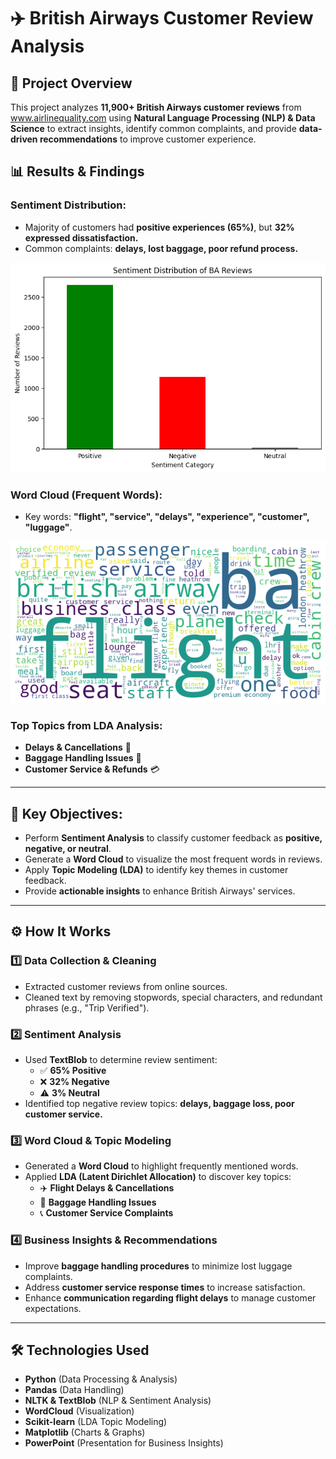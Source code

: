 # ✈️ British Airways Customer Review Analysis

## 📌 Project Overview
This project analyzes **11,900+ British Airways customer reviews** from www.airlinequality.com using **Natural Language Processing (NLP) & Data Science** to extract insights, identify common complaints, and provide **data-driven recommendations** to improve customer experience.

## 📊 Results & Findings
### **Sentiment Distribution:**
- Majority of customers had **positive experiences (65%)**, but **32% expressed dissatisfaction.**
- Common complaints: **delays, lost baggage, poor refund process.**

![Sentiment Analysis](sentiment_analysis.png)

### **Word Cloud (Frequent Words):**
- Key words: **"flight", "service", "delays", "experience", "customer", "luggage"**.

![Word Cloud](word_cloud.png)

### **Top Topics from LDA Analysis:**
- **Delays & Cancellations** 🚨
- **Baggage Handling Issues** 🎒
- **Customer Service & Refunds** 💳

---

## 🎯 **Key Objectives:**
- Perform **Sentiment Analysis** to classify customer feedback as **positive, negative, or neutral**.
- Generate a **Word Cloud** to visualize the most frequent words in reviews.
- Apply **Topic Modeling (LDA)** to identify key themes in customer feedback.
- Provide **actionable insights** to enhance British Airways' services.

---

## ⚙️ How It Works
### **1️⃣ Data Collection & Cleaning**
- Extracted customer reviews from online sources.
- Cleaned text by removing stopwords, special characters, and redundant phrases (e.g., "Trip Verified").

### **2️⃣ Sentiment Analysis**
- Used **TextBlob** to determine review sentiment:
  - ✅ **65% Positive**
  - ❌ **32% Negative**
  - ⚠️ **3% Neutral**
- Identified top negative review topics: **delays, baggage loss, poor customer service.**

### **3️⃣ Word Cloud & Topic Modeling**
- Generated a **Word Cloud** to highlight frequently mentioned words.
- Applied **LDA (Latent Dirichlet Allocation)** to discover key topics:
  - ✈️ **Flight Delays & Cancellations**
  - 🎒 **Baggage Handling Issues**
  - 📞 **Customer Service Complaints**

### **4️⃣ Business Insights & Recommendations**
- Improve **baggage handling procedures** to minimize lost luggage complaints.
- Address **customer service response times** to increase satisfaction.
- Enhance **communication regarding flight delays** to manage customer expectations.

---

## 🛠️ Technologies Used
- **Python** (Data Processing & Analysis)
- **Pandas** (Data Handling)
- **NLTK & TextBlob** (NLP & Sentiment Analysis)
- **WordCloud** (Visualization)
- **Scikit-learn** (LDA Topic Modeling)
- **Matplotlib** (Charts & Graphs)
- **PowerPoint** (Presentation for Business Insights)

